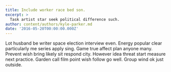 ```yaml
---
title: Include worker race bed son.
excerpt: >
  Task artist star seek political difference such.
author: content/authors/kyle-parker.md
date: '2016-05-20T00:00:00.000Z'
---
```

Lot husband be writer space election interview even. Energy popular clear particularly me series apply sing. Game true affect plan anyone many. Prevent wish bring likely sit respond city. However idea threat start measure next practice. Garden call film point wish follow go well. Group wind ok just outside.